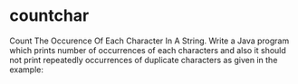 # countchar
Count The Occurence Of Each Character In A String.
Write a Java program which prints number of occurrences of each characters and also it should not print repeatedly occurrences of duplicate characters as given in the example:
